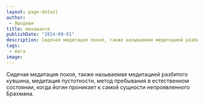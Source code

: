 ```yaml
---
layout: page-detail
author:
 - Яшодеви
title: махашанти
publishDate: "2024-09-01"
description: Сидячая медитация покоя, также называемая медитацией разбитого кувшина, медитация пустотности, метод пребывания в естественном состоянии, когда йогин проникает к самой сущности непроявленного Брахмана.
tags:
 - йога
image: 
---
```


Сидячая медитация покоя, также называемая медитацией разбитого кувшина, медитация пустотности, метод пребывания в естественном состоянии, когда йогин проникает к самой сущности непроявленного Брахмана.

